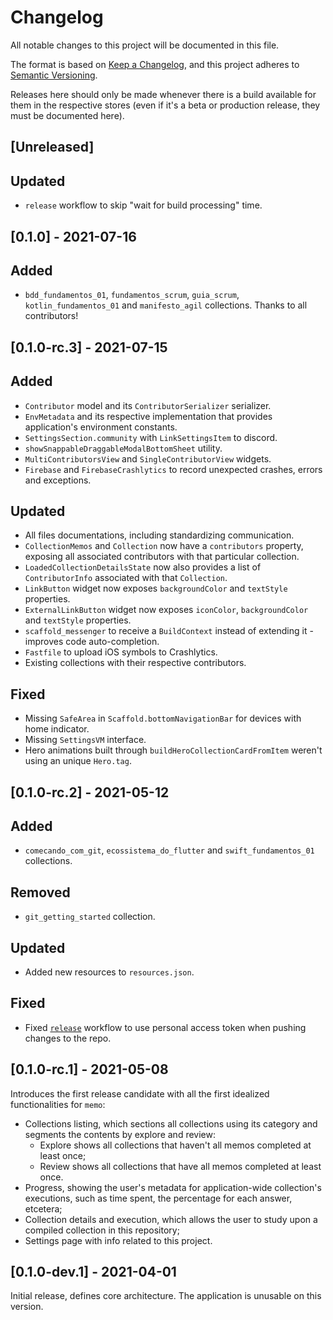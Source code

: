 # Changelog

All notable changes to this project will be documented in this file.

The format is based on [Keep a Changelog](https://keepachangelog.com/en/1.0.0/),
and this project adheres to [Semantic Versioning](https://semver.org/spec/v2.0.0.html).

Releases here should only be made whenever there is a build available for them in the respective stores (even if it's
a beta or production release, they must be documented here).

## [Unreleased]

## Updated
- `release` workflow to skip "wait for build processing" time.

## [0.1.0] - 2021-07-16

## Added
- `bdd_fundamentos_01`, `fundamentos_scrum`, `guia_scrum`, `kotlin_fundamentos_01` and `manifesto_agil` collections.
Thanks to all contributors!

## [0.1.0-rc.3] - 2021-07-15

## Added
- `Contributor` model and its `ContributorSerializer` serializer.
- `EnvMetadata` and its respective implementation that provides application's environment constants.
- `SettingsSection.community` with `LinkSettingsItem` to discord.
- `showSnappableDraggableModalBottomSheet` utility.
- `MultiContributorsView` and `SingleContributorView` widgets.
- `Firebase` and `FirebaseCrashlytics` to record unexpected crashes, errors and exceptions.
  
## Updated
- All files documentations, including standardizing communication.
- `CollectionMemos` and `Collection` now have a `contributors` property, exposing all associated contributors with that
particular collection.
- `LoadedCollectionDetailsState` now also provides a list of `ContributorInfo` associated with that `Collection`.
- `LinkButton` widget now exposes `backgroundColor` and `textStyle` properties.
- `ExternalLinkButton` widget now exposes `iconColor`, `backgroundColor` and `textStyle` properties.
- `scaffold_messenger` to receive a `BuildContext` instead of extending it - improves code auto-completion.
- `Fastfile` to upload iOS symbols to Crashlytics.
- Existing collections with their respective contributors.

## Fixed
- Missing `SafeArea` in `Scaffold.bottomNavigationBar` for devices with home indicator.
- Missing `SettingsVM` interface.
- Hero animations built through  `buildHeroCollectionCardFromItem` weren't using an unique `Hero.tag`.

## [0.1.0-rc.2] - 2021-05-12

## Added
- `comecando_com_git`, `ecossistema_do_flutter` and `swift_fundamentos_01` collections.

## Removed
- `git_getting_started` collection.

## Updated
- Added new resources to `resources.json`.

## Fixed
- Fixed [`release`](.github/workflows/release.yml) workflow to use personal access token when pushing changes to the
repo.

## [0.1.0-rc.1] - 2021-05-08

Introduces the first release candidate with all the first idealized functionalities for `memo`:

- Collections listing, which sections all collections using its category and segments the contents by explore and
review:
  - Explore shows all collections that haven't all memos completed at least once;
  - Review shows all collections that have all memos completed at least once.
- Progress, showing the user's metadata for application-wide collection's executions, such as time spent, the
percentage for each answer, etcetera;
- Collection details and execution, which allows the user to study upon a compiled collection in this repository;
- Settings page with info related to this project.

## [0.1.0-dev.1] - 2021-04-01

Initial release, defines core architecture.
The application is unusable on this version.